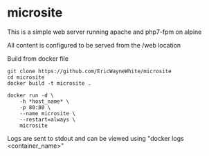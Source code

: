 # microsite
This is a simple web server running apache and php7-fpm on alpine

All content is configured to be served from the /web location

Build from docker file
```
git clone https://github.com/EricWayneWhite/microsite
cd microsite
docker build -t microsite .
```

```
docker run -d \
    -h *host_name* \
    -p 80:80 \
    --name microsite \
    --restart=always \
    microsite
```

Logs are sent to stdout and can be viewed using "docker logs <container_name>"
